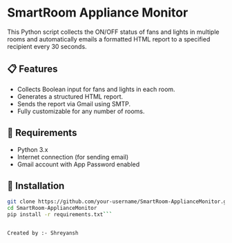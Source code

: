 # SmartRoom Appliance Monitor

This Python script collects the ON/OFF status of fans and lights in multiple rooms and automatically emails a formatted HTML report to a specified recipient every 30 seconds.

## 📋 Features

- Collects Boolean input for fans and lights in each room.
- Generates a structured HTML report.
- Sends the report via Gmail using SMTP.
- Fully customizable for any number of rooms.

## 🔧 Requirements

- Python 3.x
- Internet connection (for sending email)
- Gmail account with App Password enabled

## 🧪 Installation

```bash
git clone https://github.com/your-username/SmartRoom-ApplianceMonitor.git
cd SmartRoom-ApplianceMonitor
pip install -r requirements.txt```


Created by :- Shreyansh 